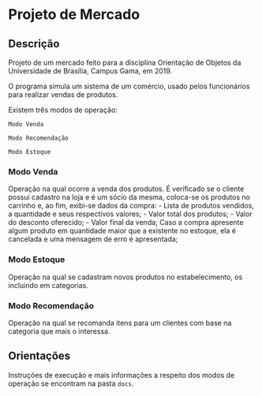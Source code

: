 # Projeto de Mercado

## Descrição

Projeto de um mercado feito para a disciplina Orientação de Objetos da Universidade de Brasília, Campus Gama, em 2019.

O programa simula um sistema de um comércio, usado pelos funcionários para realizar vendas de produtos.

Existem três modos de operação:
    
    Modo Venda
    
    Modo Recomendação
    
    Modo Estoque

### Modo Venda
Operação na qual ocorre a venda dos produtos. É verificado se o cliente possui cadastro na loja e é um sócio da mesma, coloca-se os produtos no carrinho e, ao fim, exibi-se dados da compra: 
    - Lista de produtos vendidos, a quantidade e seus respectivos valores;
    - Valor total dos produtos;
    - Valor do desconto oferecido;
    - Valor final da venda;
Caso a compra apresente algum produto em quantidade maior que a existente no estoque, ela é cancelada e uma mensagem de erro é apresentada;

### Modo Estoque
Operação na qual se cadastram novos produtos no estabelecimento, os incluindo em categorias.

### Modo Recomendação
Operação na qual se recomanda itens para um clientes com base na categoria que mais o interessa. 

## Orientações

Instruções de execução e mais informações a respeito dos modos de operação se encontram na pasta `docs`.
